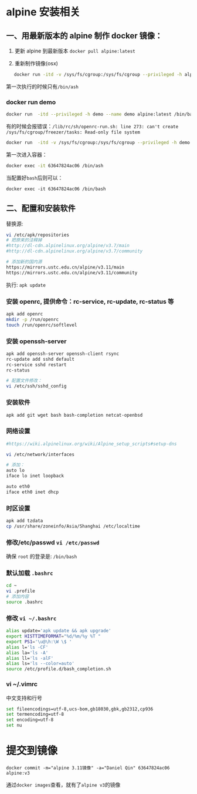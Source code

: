 # alpine 安装相关

## 一、用最新版本的 alpine 制作 docker 镜像：

1. 更新 alpine 到最新版本
   `docker pull alpine:latest`

2. 重新制作镜像(osx)

```bash
   docker run -itd -v /sys/fs/cgroup:/sys/fs/cgroup --privileged -h alpine-image --name alpine-image alpine:latest /bin/ash
```

第一次执行的时候只有`/bin/ash`

### docker run demo

```bash
docker run  -itd --privileged -h demo --name demo alpine:latest /bin/bash
```

有的时候会报错误：`/lib/rc/sh/openrc-run.sh: line 273: can't create /sys/fs/cgroup/freezer/tasks: Read-only file system`

```bash
docker run  -itd -v /sys/fs/cgroup:/sys/fs/cgroup --privileged -h demo --name demo alpine:latest /bin/bash
```

第一次进入容器：

```bash
docker exec -it 63647824ac06 /bin/ash
```

当配置好`bash`后则可以：

```
docker exec -it 63647824ac06 /bin/bash
```

## 二、配置和安装软件

替换源:

```bash
vi /etc/apk/repositories
# 把原来的注释掉
#http://dl-cdn.alpinelinux.org/alpine/v3.7/main
#http://dl-cdn.alpinelinux.org/alpine/v3.7/community

# 添加新的国内源
https://mirrors.ustc.edu.cn/alpine/v3.11/main
https://mirrors.ustc.edu.cn/alpine/v3.11/community
```

执行: `apk update`

### 安装 openrc, 提供命令：rc-service, rc-update, rc-status 等

```bash
apk add openrc
mkdir -p /run/openrc
touch /run/openrc/softlevel
```

### 安装 openssh-server

```bash
apk add openssh-server openssh-client rsync
rc-update add sshd default
rc-service sshd restart
rc-status

# 配置文件修改：
vi /etc/ssh/sshd_config
```

### 安装软件

```bash
apk add git wget bash bash-completion netcat-openbsd
```

### 网络设置

```bash
#https://wiki.alpinelinux.org/wiki/Alpine_setup_scripts#setup-dns

vi /etc/network/interfaces

# 添加：
auto lo
iface lo inet loopback

auto eth0
iface eth0 inet dhcp
```

### 时区设置

```bash
apk add tzdata
cp /usr/share/zoneinfo/Asia/Shanghai /etc/localtime
```

### 修改/etc/passwd `vi /etc/passwd`

确保 `root` 的登录是: `/bin/bash`

### 默认加载 `.bashrc`

```bash
cd ~
vi .profile
# 添加内容
source .bashrc
```

### 修改 `vi ~/.bashrc`

```bash
alias update='apk update && apk upgrade'
export HISTTIMEFORMAT="%d/%m/%y %T "
export PS1='\u@\h:\W \$ '
alias l='ls -CF'
alias la='ls -A'
alias ll='ls -alF'
alias ls='ls --color=auto'
source /etc/profile.d/bash_completion.sh
```

### vi ~/.vimrc

中文支持和行号

```bash
set fileencodings=utf-8,ucs-bom,gb18030,gbk,gb2312,cp936
set termencoding=utf-8
set encoding=utf-8
set nu
```

# 提交到镜像

```
docker commit -m="alpine 3.11镜像" -a="Daniel Qin" 63647824ac06 alpine:v3
```

通过`docker images`查看，就有了`alpine v3`的镜像
